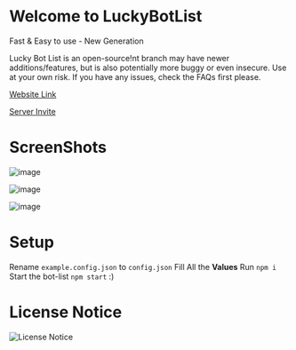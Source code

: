 # Welcome to LuckyBotList
Fast &amp; Easy to use - New Generation

Lucky Bot List is an open-source!nt branch may have newer additions/features, but is also potentially more buggy or even insecure. Use at your own risk. If you have any issues, check the FAQs first please.

[Website Link](https://luckybots.tk/)

[Server Invite](https://discord.gg/sQQFSnQhdt)

# ScreenShots
![image](https://user-images.githubusercontent.com/39243722/118495607-06797800-b72c-11eb-851b-669fa98e25ce.png)


![image](https://user-images.githubusercontent.com/39243722/118495702-1ee99280-b72c-11eb-99cc-aab9f89e0f3f.png)


![image](https://user-images.githubusercontent.com/39243722/118496347-b818a900-b72c-11eb-9975-34ff460b713e.png)

# Setup
Rename `example.config.json` to `config.json`
Fill All the **Values**
Run `npm i`
Start the bot-list `npm start` :)

# License Notice

![License Notice](https://i.ibb.co/Q8vQDTs/image.png)

